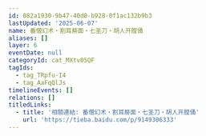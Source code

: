 ```yaml
---
id: 082a1930-9b47-40d0-b928-0f1ac132b9b3
lastUpdated: '2025-06-07'
name: 番僧幻术・割耳剺面・七圣刀・胡人开膛俑
aliases: []
layer: 6
eventDate: null
categoryId: cat_MXtv05QF
tagIds:
  - tag_TRpfu-I4
  - tag_AaFqQlJs
timelineEvents: []
relations: []
titledLinks:
  - title: '相關連結: 番僧幻术・割耳剺面・七圣刀・胡人开膛俑'
    url: 'https://tieba.baidu.com/p/9149306333'
---
```


